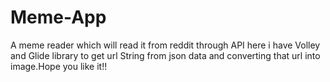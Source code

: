 # Meme-App
A meme reader which will read it from reddit through API here i have Volley and Glide library to get url String from json data and converting that url into image.Hope you like it!!
